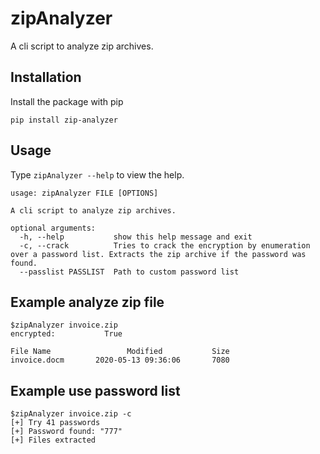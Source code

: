 # zipAnalyzer
A cli script to analyze zip archives.

## Installation

Install the package with pip

    pip install zip-analyzer

## Usage
Type ```zipAnalyzer --help``` to view the help.

```
usage: zipAnalyzer FILE [OPTIONS]

A cli script to analyze zip archives.

optional arguments:
  -h, --help           show this help message and exit
  -c, --crack          Tries to crack the encryption by enumeration over a password list. Extracts the zip archive if the password was found.
  --passlist PASSLIST  Path to custom password list
```

## Example analyze zip file
```
$zipAnalyzer invoice.zip
encrypted:           True

File Name                 Modified           Size
invoice.docm       2020-05-13 09:36:06       7080
```

## Example use password list
```
$zipAnalyzer invoice.zip -c
[+] Try 41 passwords
[+] Password found: "777"
[+] Files extracted
```
